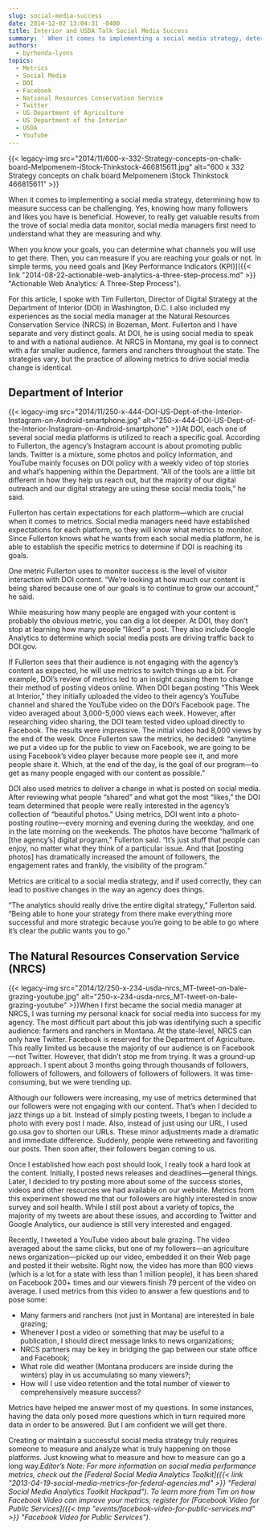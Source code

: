 ```yaml
---
slug: social-media-success
date: 2014-12-02 13:04:31 -0400
title: Interior and USDA Talk Social Media Success
summary: ' When it comes to implementing a social media strategy, determining how to measure success can be challenging. Yes, knowing how many followers and likes you have is beneficial. However, to really get valuable results from the trove of social'
authors:
  - byrhonda-lyons
topics:
  - Metrics
  - Social Media
  - DOI
  - Facebook
  - National Resources Conservation Service
  - Twitter
  - US Department of Agriculture
  - US Department of the Interior
  - USDA
  - YouTube
---
```


{{< legacy-img src="2014/11/600-x-332-Strategy-concepts-on-chalk-board-Melpomenem-iStock-Thinkstock-466815611.jpg" alt="600 x 332 Strategy concepts on chalk board Melpomenem iStock Thinkstock 466815611" >}}

When it comes to implementing a social media strategy, determining how to measure success can be challenging. Yes, knowing how many followers and likes you have is beneficial. However, to really get valuable results from the trove of social media data monitor, social media managers first need to understand what they are measuring and why.

When you know your goals, you can determine what channels you will use to get there. Then, you can measure if you are reaching your goals or not. In simple terms, you need goals and [Key Performance Indicators (KPI)]({{< link "2014-08-22-actionable-web-analytics-a-three-step-process.md" >}} "Actionable Web Analytics: A Three-Step Process").

For this article, I spoke with Tim Fullerton, Director of Digital Strategy at the Department of Interior (DOI) in Washington, D.C. I also included my experiences as the social media manager at the Natural Resources Conservation Service (NRCS) in Bozeman, Mont. Fullerton and I have separate and very distinct goals. At DOI, he is using social media to speak to and with a national audience. At NRCS in Montana, my goal is to connect with a far smaller audience, farmers and ranchers throughout the state. The strategies vary, but the practice of allowing metrics to drive social media change is identical.

## Department of Interior

{{< legacy-img src="2014/11/250-x-444-DOI-US-Dept-of-the-Interior-Instagram-on-Android-smartphone.jpg" alt="250-x-444-DOI-US-Dept-of-the-Interior-Instagram-on-Android-smartphone" >}}At DOI, each one of several social media platforms is utilized to reach a specific goal. According to Fullerton, the agency’s Instagram account is about promoting public lands. Twitter is a mixture, some photos and policy information, and YouTube mainly focuses on DOI policy with a weekly video of top stories and what’s happening within the Department. “All of the tools are a little bit different in how they help us reach out, but the majority of our digital outreach and our digital strategy are using these social media tools,” he said.

Fullerton has certain expectations for each platform—which are crucial when it comes to metrics. Social media managers need have established expectations for each platform, so they will know what metrics to monitor. Since Fullerton knows what he wants from each social media platform, he is able to establish the specific metrics to determine if DOI is reaching its goals.

One metric Fullerton uses to monitor success is the level of visitor interaction with DOI content. “We’re looking at how much our content is being shared because one of our goals is to continue to grow our account,” he said.

While measuring how many people are engaged with your content is probably the obvious metric, you can dig a lot deeper. At DOI, they don’t stop at learning how many people “liked” a post. They also include Google Analytics to determine which social media posts are driving traffic back to DOI.gov.

If Fullerton sees that their audience is not engaging with the agency’s content as expected, he will use metrics to switch things up a bit. For example, DOI’s review of metrics led to an insight causing them to change their method of posting videos online. When DOI began posting “This Week at Interior,” they initially uploaded the video to their agency’s YouTube channel and shared the YouTube video on the DOI’s Facebook page. The video averaged about 3,000-5,000 views each week. However, after researching video sharing, the DOI team tested video upload directly to Facebook. The results were impressive. The initial video had 8,000 views by the end of the week. Once Fullerton saw the metrics, he decided: “anytime we put a video up for the public to view on Facebook, we are going to be using Facebook’s video player because more people see it, and more people share it. Which, at the end of the day, is the goal of our program—to get as many people engaged with our content as possible.”

DOI also used metrics to deliver a change in what is posted on social media. After reviewing what people “shared” and what got the most “likes,” the DOI team determined that people were really interested in the agency’s collection of “beautiful photos.” Using metrics, DOI went into a photo-posting routine—every morning and evening during the weekday, and one in the late morning on the weekends. The photos have become “hallmark of [the agency’s] digital program,” Fullerton said. “It’s just stuff that people can enjoy, no matter what they think of a particular issue. And that [posting photos] has dramatically increased the amount of followers, the engagement rates and frankly, the visibility of the program.”

Metrics are critical to a social media strategy, and if used correctly, they can lead to positive changes in the way an agency does things.

“The analytics should really drive the entire digital strategy,” Fullerton said. “Being able to hone your strategy from there make everything more successful and more strategic because you’re going to be able to go where it’s clear the public wants you to go.”

## The Natural Resources Conservation Service (NRCS)

{{< legacy-img src="2014/12/250-x-234-usda-nrcs\_MT-tweet-on-bale-grazing-youtube.jpg" alt="250-x-234-usda-nrcs\_MT-tweet-on-bale-grazing-youtube" >}}When I first became the social media manager at NRCS, I was turning my personal knack for social media into success for my agency. The most difficult part about this job was identifying such a specific audience: farmers and ranchers in Montana. At the state-level, NRCS can only have Twitter. Facebook is reserved for the Department of Agriculture. This really limited us because the majority of our audience is on Facebook—not Twitter. However, that didn’t stop me from trying. It was a ground-up approach. I spent about 3 months going through thousands of followers, followers of followers, and followers of followers of followers. It was time-consuming, but we were trending up.

Although our followers were increasing, my use of metrics determined that our followers were not engaging with our content. That’s when I decided to jazz things up a bit. Instead of simply posting tweets, I began to include a photo with every post I made. Also, instead of just using our URL, I used go.usa.gov to shorten our URLs. These minor adjustments made a dramatic and immediate difference. Suddenly, people were retweeting and favoriting our posts. Then soon after, their followers began coming to us.

Once I established how each post should look, I really took a hard look at the content. Initially, I posted news releases and deadlines—general things. Later, I decided to try posting more about some of the success stories, videos and other resources we had available on our website. Metrics from this experiment showed me that our followers are highly interested in snow survey and soil health. While I still post about a variety of topics, the majority of my tweets are about these issues, and according to Twitter and Google Analytics, our audience is still very interested and engaged.

Recently, I tweeted a YouTube video about bale grazing. The video averaged about the same clicks, but one of my followers—an agriculture news organization—picked up our video, embedded it on their Web page and posted it their website. Right now, the video has more than 800 views (which is a lot for a state with less than 1 million people), it has been shared on Facebook 200+ times and our viewers finish 79 percent of the video on average. I used metrics from this video to answer a few questions and to pose some:

  * Many farmers and ranchers (not just in Montana) are interested in bale grazing;
  * Whenever I post a video or something that may be useful to a publication, I should direct message links to news organizations;
  * NRCS partners may be key in bridging the gap between our state office and Facebook;
  * What role did weather (Montana producers are inside during the winters) play in us accumulating so many viewers?;
  * How will I use video retention and the total number of viewer to comprehensively measure success?

Metrics have helped me answer most of my questions. In some instances, having the data only posed more questions which in turn required more data in order to be answered. But I am confident we will get there.

Creating or maintain a successful social media strategy truly requires someone to measure and analyze what is truly happening on those platforms. Just knowing what to measure and how to measure can go a long way._Editor&#8217;s Note: For more information on social media performance metrics, check out the [Federal Social Media Analytics Toolkit]({{< link "2013-04-19-social-media-metrics-for-federal-agencies.md" >}} "Federal Social Media Analytics Toolkit Hackpad"). To learn more from Tim on how Facebook Video can improve your metrics, register for [Facebook Video for Public Services]({{< tmp "events/facebook-video-for-public-services.md" >}} "Facebook Video for Public Services")._
